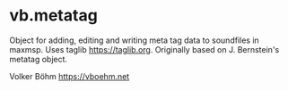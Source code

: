 # vb.metatag
Object for adding, editing and writing meta tag data to soundfiles in maxmsp. 
Uses taglib https://taglib.org.
Originally based on J. Bernstein's metatag object.

Volker Böhm
https://vboehm.net
